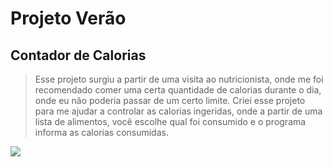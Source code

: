 # Projeto Verão

## Contador de Calorias

> Esse projeto surgiu a partir de uma visita ao nutricionista, onde me foi recomendado comer uma certa
quantidade de calorias durante o dia, onde eu não poderia passar de um certo limite.
Criei esse projeto para me ajudar a controlar as calorias ingeridas, onde a partir de uma lista
de alimentos, você escolhe qual foi consumido e o programa informa as calorias consumidas.

<img src="https://user-images.githubusercontent.com/100223807/179894161-dbcaa584-e793-4f79-9d08-c38ab8b9b04f.png">
